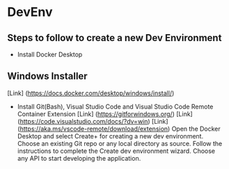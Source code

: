 # DevEnv
## Steps to follow to create a new Dev Environment 
* Install Docker Desktop  
## Windows Installer 
[Link] (https://docs.docker.com/desktop/windows/install/)
* Install Git(Bash), Visual Studio Code and Visual Studio Code Remote Container Extension
[Link] (https://gitforwindows.org/)
[Link] (https://code.visualstudio.com/docs/?dv=win)
[Link] (https://aka.ms/vscode-remote/download/extension)
Open the Docker Desktop and select Create+ for creating a new dev environment. 
Choose an existing Git repo or any local directory as source. 
Follow the instructions to complete the Create dev environment wizard. 
Choose any API to start developing the application. 
